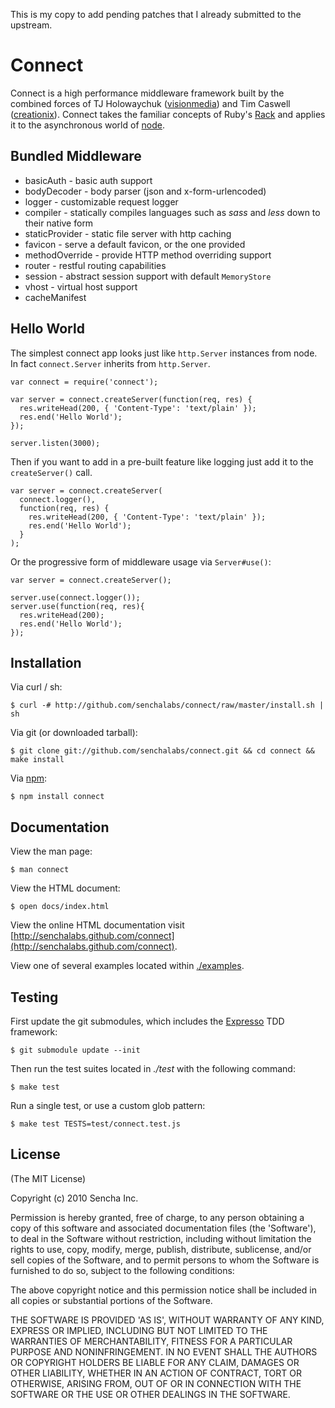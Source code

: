 This is my copy to add pending patches that I already submitted to the upstream.

# Connect

Connect is a high performance middleware framework built by the combined forces of TJ Holowaychuk ([visionmedia][]) and Tim Caswell ([creationix][]). Connect takes the familiar concepts of Ruby's [Rack](http://rack.rubyforge.org/) and applies it to the asynchronous world of [node](http://nodejs.org).

## Bundled Middleware

  * basicAuth - basic auth support
  * bodyDecoder - body parser (json and x-form-urlencoded)
  * logger - customizable request logger
  * compiler - statically compiles languages such as _sass_ and _less_ down to their native form
  * staticProvider - static file server with http caching
  * favicon - serve a default favicon, or the one provided
  * methodOverride - provide HTTP method overriding support
  * router - restful routing capabilities
  * session - abstract session support with default `MemoryStore`
  * vhost - virtual host support
  * cacheManifest

## Hello World

The simplest connect app looks just like `http.Server` instances from node.  In fact `connect.Server` inherits from `http.Server`.

    var connect = require('connect');

    var server = connect.createServer(function(req, res) {
      res.writeHead(200, { 'Content-Type': 'text/plain' });
      res.end('Hello World');
    });

    server.listen(3000);

Then if you want to add in a pre-built feature like logging just add it to the `createServer()` call.

    var server = connect.createServer(
      connect.logger(),
      function(req, res) {
        res.writeHead(200, { 'Content-Type': 'text/plain' });
        res.end('Hello World');
      }
    );

Or the progressive form of middleware usage via `Server#use()`:

    var server = connect.createServer();
    
    server.use(connect.logger());
    server.use(function(req, res){
      res.writeHead(200);
      res.end('Hello World');
    });

## Installation

Via curl / sh:

    $ curl -# http://github.com/senchalabs/connect/raw/master/install.sh | sh

Via git (or downloaded tarball):

    $ git clone git://github.com/senchalabs/connect.git && cd connect && make install

Via [npm](http://github.com/isaacs/npm):

    $ npm install connect

## Documentation

View the man page:

    $ man connect

View the HTML document:

    $ open docs/index.html

View the online HTML documentation visit [http://senchalabs.github.com/connect](http://senchalabs.github.com/connect).

View one of several examples located within [./examples](http://github.com/senchalabs/connect/tree/master/examples/).

## Testing

First update the git submodules, which includes
the [Expresso](http://github.com/visionmedia/expresso) TDD
framework:

    $ git submodule update --init

Then run the test suites located in _./test_ with the following command:

    $ make test

Run a single test, or use a custom glob pattern:

    $ make test TESTS=test/connect.test.js

[creationix]: http://github.com/creationix
[visionmedia]: http://github.com/visionmedia
[Sencha]: http://www.sencha.com/
[Rack]: http://rack.rubyforge.org/
[Node.JS]: http://nodejs.org/

## License 

(The MIT License)

Copyright (c) 2010 Sencha Inc.

Permission is hereby granted, free of charge, to any person obtaining
a copy of this software and associated documentation files (the
'Software'), to deal in the Software without restriction, including
without limitation the rights to use, copy, modify, merge, publish,
distribute, sublicense, and/or sell copies of the Software, and to
permit persons to whom the Software is furnished to do so, subject to
the following conditions:

The above copyright notice and this permission notice shall be
included in all copies or substantial portions of the Software.

THE SOFTWARE IS PROVIDED 'AS IS', WITHOUT WARRANTY OF ANY KIND,
EXPRESS OR IMPLIED, INCLUDING BUT NOT LIMITED TO THE WARRANTIES OF
MERCHANTABILITY, FITNESS FOR A PARTICULAR PURPOSE AND NONINFRINGEMENT.
IN NO EVENT SHALL THE AUTHORS OR COPYRIGHT HOLDERS BE LIABLE FOR ANY
CLAIM, DAMAGES OR OTHER LIABILITY, WHETHER IN AN ACTION OF CONTRACT,
TORT OR OTHERWISE, ARISING FROM, OUT OF OR IN CONNECTION WITH THE
SOFTWARE OR THE USE OR OTHER DEALINGS IN THE SOFTWARE.